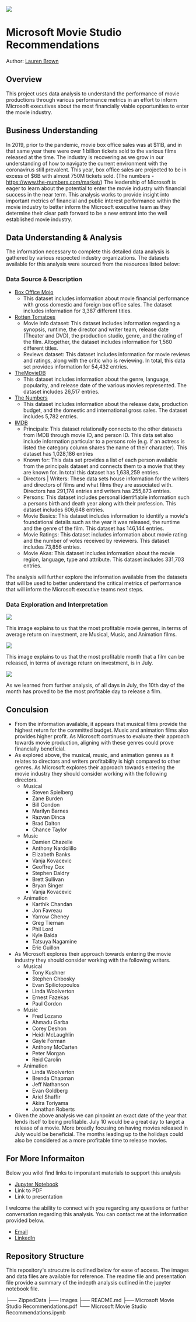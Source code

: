 <img src='Images/Microsoft Studio Logo.png'>

# Microsoft Movie Studio Recommendations

Author: [Lauren Brown](mailto:lauren.elaine86@gmail.com?subject=Microsoft%20Studios%20Project)

## Overview
This project uses data analysis to understand the performance of movie productions through various performance metrics in an effort to inform Microsoft executives about the most financially viable opportunities to enter the movie industry.

## Business Understanding
In 2019, prior to the pandemic, movie box office sales was at $11B, and in that same year there were over 1 billion tickets sold to the various films released at the time. The industry is recovering as we grow in our understanding of how to navigate the current environment with the coronavirus still prevalent. This year, box office sales are projected to be in excess of $6B with almost 750M tickets sold. (The numbers - https://www.the-numbers.com/market/)
The leadership of Microsoft is eager to learn about the potential to enter the movie industry with financial success in the near term. This analysis works to provide insight into important metrics of financial and public interest performance within the movie industry to better inform the Microsoft executive team as they determine their clear path forward to be a new entrant into the well established movie industry.

## Data Understanding & Analysis
The information necessary to complete this detailed data analysis is gathered by various respected industry organizations. The datasets available for this analysis were sourced from the resources listed below:

### Data Source & Description
 - [Box Office Mojo](https://www.boxofficemojo.com)
     * This dataset includes information about movie financial performance with gross domestic and foreign box office sales. The dataset includes information for 3,387 different titles.
 - [Rotten Tomatoes](https://www.rottentomatoes.com)
     * Movie info dataset: This dataset includes information regarding a synopsis, runtime, the director and writer team, release date (Theater and DVD), the production studio, genre, and the rating of the film. Altogether, the dataset includes information for 1,560 different titles.
     * Reviews dataset: This dataset includes information for movie reviews and ratings, along with the critic who is reviewing. In total, this data set provides information for 54,432 entries.
 - [TheMovieDB](https://www.themoviedb.org)
     * This dataset includes information about the genre, language, popularity, and release date of the various movies represented. The dataset includes 26,517 entries.
 - [The Numbers](https://www.the-numbers.com)
     * This dataset includes information about the release date, production budget, and the domestic and international gross sales. The dataset includes 5,782 entries.
 - [IMDB](https://www.imdb.com)
     * Principals: This dataset relationally connects to the other datasets from IMDB through movie ID, and person ID. This data set also include information particular to a persons role (e.g. if an actress is listed the category column shares the name of their character). This dataset has 1,028,186 entries
     * Known for: This data set provides a list of each person available from the principals dataset and connects them to a movie that they are known for. In total this dataset has 1,638,259 entries.
     * Directors | Writers: These data sets house information for the writers and directors of films and what films they are associated with. Directors has 291,174 entries and writers has 255,873 entries.
     * Persons: This dataset includes personal identifiable information such a persons birth and death year along with their profession. This dataset includes 606,648 entries.
     * Movie Basics: This dataset includes information to identify a movie's foundational details such as the year it was released, the runtime and the genre of the film. This dataset has 146,144 entries. 
     * Movie Ratings: This dataset includes information about movie rating and the number of votes received by reviewers. This dataset includes 73,856 entries.
     * Movie Akas: This dataset includes information about the movie region, language, type and attribute. This dataset includes 331,703 entries.

The analysis will further explore the information available from the datasets that will be used to better understand the critical metrics of performance that will inform the Microsoft executive teams next steps.

### Data Exploration and Interpretation

<img src='Images/ROI.png'>

This image explains to us that the most profitable movie genres, in terms of average return on investment, are Musical, Music, and Animation films. 

<img src='Images/Month.png'>

This image explains to us that the most profitable month that a film can be released, in terms of average return on investment, is in July. 

<img src='Images/Day.png'>

As we learned from further analysis, of all days in July, the 10th day of the month has proved to be the most profitable day to release a film.

## Conculsion

 - From the information available, it appears that musical films provide the highest return for the committed budget. Music and animation films also provides higher profit. As Microsoft continues to evaluate their approach towards movie production, aligning with these genres could prove financially beneficial.
 - As explored above, the musical, music, and animation genres as it relates to directors and writers profitability is high compared to other genres. As Microsoft explores their approach towards entering the movie industry they should consider working with the following directors.
     - Musical
         - Steven Spielberg
         - Zane Burden
         - Bill Condon
         - Marilyn Barnes
         - Razvan Dinca
         - Brad Dalton
         - Chance Taylor
     - Music
         - Damien Chazelle
         - Anthony Nardolillo
         - Elizabeth Banks
         - Vanja Kovacevic
         - Geoffrey Cox
         - Stephen Daldry
         - Brett Sullivan
         - Bryan Singer
         - Vanja Kovacevic
     - Animation
         - Karthik Chandan
         - Jon Favreau
         - Yarrow Cheney
         - Greg Tiernan
         - Phil Lord
         - Kyle Balda
         - Tatsuya Nagamine
         - Eric Guillon
 - As Microsoft explores their approach towards entering the movie industry they should consider working with the following writers.
     - Musical
         - Tony Kushner
         - Stephen Chbosky
         - Evan Spiliotopoulos
         - Linda Woolverton
         - Ernest Fazekas
         - Paul Gordon
     - Music
         - Fred Lozano
         - Ahmadu Garba
         - Corey Deshon
         - Heidi McLaughlin
         - Gayle Forman
         - Anthony McCarten
         - Peter Morgan
         - Reid Carolin
     - Animation
         - Linda Woolverton
         - Brenda Chapman
         - Jeff Nathanson
         - Evan Goldberg
         - Ariel Shaffir
         - Akira Toriyama
         - Jonathan Roberts
- Given the above analysis we can pinpoint an exact date of the year that lends itself to being profitable. July 10 would be a great day to target a release of a movie. More broadly focusing on having movies released in July would be beneficial. The months leading up to the holidays could also be considered as a more profitable time to release movies.

## For More Informaiton
Below you wilol find links to imporatant materials to support this analysis
 - [Jupyter Notebook](https://github.com/LaurenElaine/dsc-phase-1-project-v2-4/blob/master/Microsoft%20Movie%20Studio%20Recommendations.ipynb)
 - Link to PDF
 - Link to presentation

I welcome the ability to connect with you regarding any questions or further conversation regarding this analysis. You can contact me at the information provided below.
 - [Email](mailto:lauren.elaine86@gmail.com?subject=Microsoft%20Studios%20Project)
 - [LinkedIn](https://www.linkedin.com/in/lauren-brown-97944722a/)

## Repository Structure
This repository's strucutre is outlined below for ease of access. The images and data files are available for reference. The readme file and presentation file provide a summary of the indepth analysis outlined in the jupyter notebook file. 

├── ZippedData
├── Images
├── README.md
├── Microsoft Movie Studio Recommendations.pdf
└── Microsoft Movie Studio Recommendations.ipynb